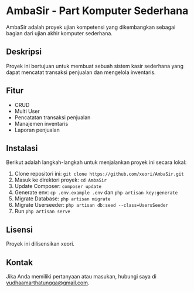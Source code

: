 # AmbaSir - Part Komputer Sederhana

AmbaSir adalah proyek ujian kompetensi yang dikembangkan sebagai bagian dari ujian akhir komputer sederhana.

## Deskripsi

Proyek ini bertujuan untuk membuat sebuah sistem kasir sederhana yang dapat mencatat transaksi penjualan dan mengelola inventaris.

## Fitur
- CRUD
- Multi User
- Pencatatan transaksi penjualan
- Manajemen inventaris
- Laporan penjualan

## Instalasi

Berikut adalah langkah-langkah untuk menjalankan proyek ini secara lokal:

1. Clone repositori ini: `git clone https://github.com/xeori/AmbaSir.git`
2. Masuk ke direktori proyek: `cd AmbaSir`
3. Update Composer: `composer update`
4. Generate env: `cp .env.example .env` dan `php artisan key:generate`
4. Migrate Database: `php artisan migrate`
5. Migrate Userseeder: `php artisan db:seed --class=UsersSeeder`
6. Run `php artisan serve`

## Lisensi

Proyek ini dilisensikan xeori.

## Kontak

Jika Anda memiliki pertanyaan atau masukan, hubungi saya di yudhaamarthatungga@gmail.com.

